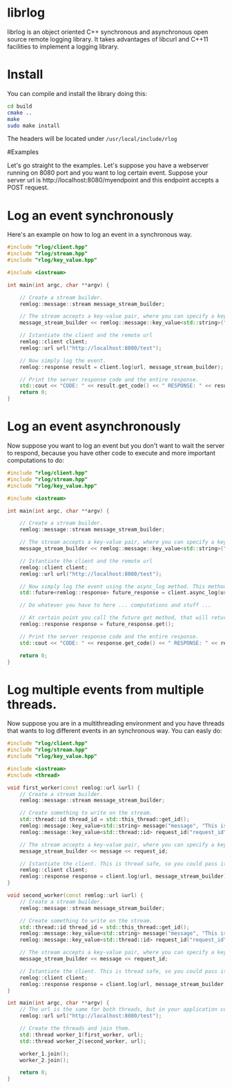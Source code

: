 # librlog
librlog is an object oriented C++ synchronous and asynchronous open source remote logging library.
It takes advantages of libcurl and C++11 facilities to implement a logging library.


# Install
You can compile and install the library doing this:

```bash
cd build
cmake ..
make
sudo make install
```

The headers will be located under ```/usr/local/include/rlog```

#Examples

Let's go straight to the examples. Let's suppose you have a webserver running on 8080 port and you want to log
certain event. Suppose your server url is http://localhost:8080/myendpoint and this endpoint accepts a POST request.

# Log an event synchronously
Here's an example on how to log an event in a synchronous way.

```c++
#include "rlog/client.hpp"
#include "rlog/stream.hpp"
#include "rlog/key_value.hpp"

#include <iostream>

int main(int argc, char **argv) {

	// Create a stream builder.
	remlog::message::stream message_stream_builder;

	// The stream accepts a key-value pair, where you can specify a key and its value.
	message_stream_builder << remlog::message::key_value<std::string>("message", "Hello world!");

	// Istantiate the client and the remote url
	remlog::client client;
	remlog::url url("http://localhost:8080/test");

	// Now simply log the event.
	remlog::response result = client.log(url, message_stream_builder);

	// Print the server response code and the entire response.
	std::cout << "CODE: " << result.get_code() << " RESPONSE: " << result.get_response() << std::endl;
	return 0;
}
```

# Log an event asynchronously
Now suppose you want to log an event but you don't want to wait the server to respond, because you have other code to
execute and more important computations to do:

```c++
#include "rlog/client.hpp"
#include "rlog/stream.hpp"
#include "rlog/key_value.hpp"

#include <iostream>

int main(int argc, char **argv) {

	// Create a stream builder.
	remlog::message::stream message_stream_builder;

	// The stream accepts a key-value pair, where you can specify a key and its value.
	message_stream_builder << remlog::message::key_value<std::string>("message", "Hello world!");

	// Istantiate the client and the remote url
	remlog::client client;
	remlog::url url("http://localhost:8080/test");

	// Now simply log the event using the async_log method. This method returns a std::future object.
	std::future<remlog::response> future_response = client.async_log(url, message_stream_builder);

	// Do whatever you have to here ... computations and stuff ...

	// At certain point you call the future get method, that will return the response.
	remlog::response response = future_response.get();

	// Print the server response code and the entire response.
	std::cout << "CODE: " << response.get_code() << " RESPONSE: " << response.get_response() << std::endl;

    return 0;
}
```

# Log multiple events from multiple threads.
Now suppose you are in a multithreading environment and you have threads that wants to log different events in an
synchronous way. You can easly do:

```c++
#include "rlog/client.hpp"
#include "rlog/stream.hpp"
#include "rlog/key_value.hpp"

#include <iostream>
#include <thread>

void first_worker(const remlog::url &url) {
	// Create a stream builder.
	remlog::message::stream message_stream_builder;

	// Create something to write on the stream.
	std::thread::id thread_id = std::this_thread::get_id();
	remlog::message::key_value<std::string> message("message", "This is the first event from the first worker");
	remlog::message::key_value<std::thread::id> request_id("request_id", thread_id);

	// The stream accepts a key-value pair, where you can specify a key and its value.
	message_stream_builder << message << request_id;

	// Istantiate the client. This is thread safe, so you could pass it as parameter.
	remlog::client client;
	remlog::response response = client.log(url, message_stream_builder);
}

void second_worker(const remlog::url &url) {
	// Create a stream builder.
	remlog::message::stream message_stream_builder;

	// Create something to write on the stream.
	std::thread::id thread_id = std::this_thread::get_id();
	remlog::message::key_value<std::string> message("message", "This is the second event from the second worker");
	remlog::message::key_value<std::thread::id> request_id("request_id", thread_id);

	// The stream accepts a key-value pair, where you can specify a key and its value.
	message_stream_builder << message << request_id;

	// Istantiate the client. This is thread safe, so you could pass it as parameter.
	remlog::client client;
	remlog::response response = client.log(url, message_stream_builder);
}

int main(int argc, char **argv) {
	// The url is the same for both threads, but in your application could be different.
	remlog::url url("http://localhost:8080/test");

	// Create the threads and join them.
	std::thread worker_1(first_worker, url);
	std::thread worker_2(second_worker, url);

	worker_1.join();
	worker_2.join();

	return 0;
}
```
